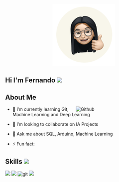 <p align="center">
    <img width="200" src="https://github.com/Kathryn-Jie/Kathryn-Jie/blob/main/kathryn.png">
  
## Hi I'm Fernando <img src="https://media.giphy.com/media/hvRJCLFzcasrR4ia7z/giphy.gif" width="35"></h1>

<h2> About Me </h2>

<img width="55%" align="right" alt="Github" src="https://raw.githubusercontent.com/onimur/.github/master/.resources/git-header.svg" />
  
- 🌱 I’m currently learning Git, Machine Learning and Deep Learning
  
- 👯 I’m looking to collaborate on IA Projects
  
- 💬 Ask me about SQL, Arduino, Machine Learning
  
- ⚡ Fun fact: 
  
<h2> Skills <img src = "https://media2.giphy.com/media/QssGEmpkyEOhBCb7e1/giphy.gif?cid=ecf05e47a0n3gi1bfqntqmob8g9aid1oyj2wr3ds3mg700bl&rid=giphy.gif" width = 32px> </h2>

<p>
    <img width="40px" src="https://upload.wikimedia.org/wikipedia/commons/thumb/9/9a/Visual_Studio_Code_1.35_icon.svg/2048px-Visual_Studio_Code_1.35_icon.svg.png">
    <img width="40px" src="https://raw.githubusercontent.com/rahulbanerjee26/githubAboutMeGenerator/main/icons/python.svg">
    <img width="40px" src="https://www.vectorlogo.zone/logos/git-scm/git-scm-icon.svg" alt="git">
    <img width="55px" src="https://img.icons8.com/color/48/000000/mysql-logo.png">
</p>

